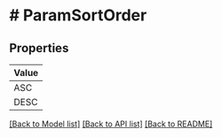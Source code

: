 # # ParamSortOrder


## Properties 



| Value |
------------ | 
ASC|&#39;ASC&#39;
DESC|&#39;DESC&#39;

[[Back to Model list]](../../README.md#models) [[Back to API list]](../../README.md#endpoints) [[Back to README]](../../README.md)

